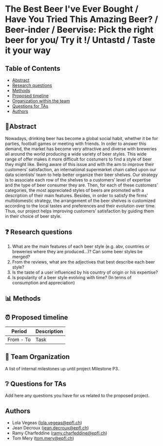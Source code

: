 # The Best Beer I've Ever Bought / Have You Tried This Amazing Beer? / Beer-inder / Beervise: Pick the right beer for you/ Try it !/ Untastd / Taste it your way

## Table of Contents 
- [Abstract](#abstract)
- [Research questions](#research-questions)
- [Methods](#methods)
- [Proposed timeline](#proposed-timeline)
- [Organization within the team](#organization-within-the-team)
- [Questions for TAs](#questions-for-tas)
- [Authors](#authors)

## 📝Abstract 
Nowadays, drinking beer has become a global social habit, whether it be for parties, football games or meeting with friends. In order to answer this demand, the market has become very attractive and diverse with breweries all around the world producing a wide variety of beer styles. This wide range of offer makes it more difficult for costumers to find a style of beer they might like. Being aware of this issue and with the aim to improve their customers’ satisfaction, an international supermarket chain called upon our data scientists’ team to help better organize their beer shelves. Our strategy is to associate each row of the shelves to a customers’ level of expertise and the type of beer consumer they are. Then, for each of these customers’ categories, the most appreciated styles of beers are promoted with a description of their main features. Besides, in order to satisfy the firms’ multidomestic strategy, the arrangement of the beer shelves is customized according to the local tastes and preferences and their evolution over time. Thus, our project helps improving customers’ satisfaction by guiding them in their choice of beer style. 

## ❓ Research questions 
1. What are the main features of each beer style (e.g. abv, countries or breweries where they are produced…)? Can some beer styles be merged?
2. From the reviews, what are the adjectives that best describe each beer style?
3. Is the taste of a user influenced by his country of origin or his expertise? 
4. Is popularity of a beer style evolving with time? (In terms of consumption and appreciation)

## 📊 Methods 

## ⏰ Proposed timeline 

| Period                 | Description               |
| ---------------------- | ------------------------- |
| From - To      | Task |

## 🤝 Team Organization 
A list of internal milestones up until project Milestone P3.

## ❔ Questions for TAs 
Add here any questions you have for us related to the proposed project.

## Authors
- Lola Vegeas (lola.vegeas@epfl.ch)
- Jean Decroux (jean.decroux@epfl.ch)
- Ramy Charfeddine (ramy.charfeddine@epfl.ch)
- Tom Mery (tom.mery@epfl.ch)
